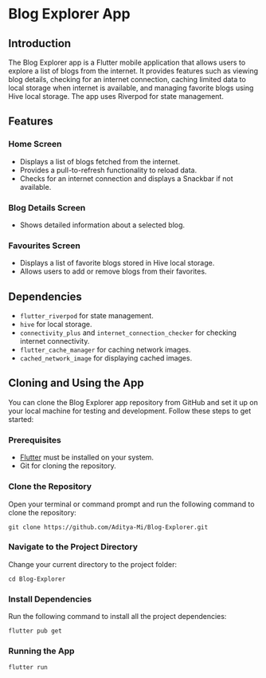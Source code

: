 # Blog Explorer App

## Introduction

The Blog Explorer app is a Flutter mobile application that allows users to explore a list of blogs from the internet. It provides features such as viewing blog details, checking for an internet connection, caching limited data to local storage when internet is available, and managing favorite blogs using Hive local storage. The app uses Riverpod for state management.

## Features

### Home Screen

- Displays a list of blogs fetched from the internet.
- Provides a pull-to-refresh functionality to reload data.
- Checks for an internet connection and displays a Snackbar if not available.

### Blog Details Screen

- Shows detailed information about a selected blog.

### Favourites Screen

- Displays a list of favorite blogs stored in Hive local storage.
- Allows users to add or remove blogs from their favorites.

## Dependencies

- `flutter_riverpod` for state management.
- `hive` for local storage.
- `connectivity_plus` and `internet_connection_checker` for checking internet connectivity.
- `flutter_cache_manager` for caching network images.
- `cached_network_image` for displaying cached images.

## Cloning and Using the App

You can clone the Blog Explorer app repository from GitHub and set it up on your local machine for testing and development. Follow these steps to get started:

### Prerequisites

- [Flutter](https://flutter.dev/docs/get-started/install) must be installed on your system.
- Git for cloning the repository.

### Clone the Repository

Open your terminal or command prompt and run the following command to clone the repository:

```
git clone https://github.com/Aditya-Mi/Blog-Explorer.git
```

### Navigate to the Project Directory

Change your current directory to the project folder:

```
cd Blog-Explorer
```

### Install Dependencies

Run the following command to install all the project dependencies:

```
flutter pub get
```

### Running the App

```
flutter run
```

